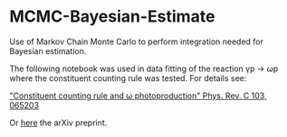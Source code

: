 # MCMC-Bayesian-Estimate
Use of Markov Chain Monte Carlo to perform integration needed for Bayesian estimation.
 
The following notebook was used in data fitting of the reaction γp → ωp where the constituent counting rule was tested. For details see:

["Constituent counting rule and ω photoproduction" Phys. Rev. C 103, 065203 ](https://journals.aps.org/prc/abstract/10.1103/PhysRevC.103.065203)

Or [here](https://arxiv.org/pdf/2005.13067.pdf) the arXiv preprint.




